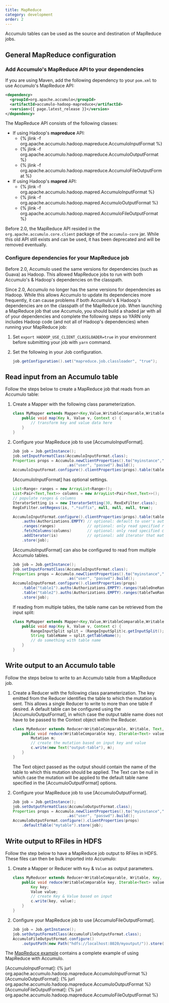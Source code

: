 ```yaml
---
title: MapReduce
category: development
order: 2
---
```


Accumulo tables can be used as the source and destination of MapReduce jobs.

## General MapReduce configuration

### Add Accumulo's MapReduce API to your dependencies

If you are using Maven, add the following dependency to your `pom.xml` to use Accumulo's MapReduce API:

```xml
<dependency>
  <groupId>org.apache.accumulo</groupId>
  <artifactId>accumulo-hadoop-mapreduce</artifactId>
  <version>{{ page.latest_release }}</version>
</dependency>
```

The MapReduce API consists of the following classes:

* If using Hadoop's **mapreduce** API:
  * {% jlink -f org.apache.accumulo.hadoop.mapreduce.AccumuloInputFormat %}
  * {% jlink -f org.apache.accumulo.hadoop.mapreduce.AccumuloOutputFormat %}
  * {% jlink -f org.apache.accumulo.hadoop.mapreduce.AccumuloFileOutputFormat %}
* If using Hadoop's **mapred** API:
  * {% jlink -f org.apache.accumulo.hadoop.mapred.AccumuloInputFormat %}
  * {% jlink -f org.apache.accumulo.hadoop.mapred.AccumuloOutputFormat %}
  * {% jlink -f org.apache.accumulo.hadoop.mapred.AccumuloFileOutputFormat %}

Before 2.0, the MapReduce API resided in the `org.apache.accumulo.core.client` package of the `accumulo-core` jar.
While this old API still exists and can be used, it has been deprecated and will be removed eventually.

### Configure dependencies for your MapReduce job

Before 2.0, Accumulo used the same versions for dependencies (such as Guava) as Hadoop. This allowed
MapReduce jobs to run with both Accumulo's & Hadoop's dependencies on the classpath.

Since 2.0, Accumulo no longer has the same versions for dependencies as Hadoop. While this allows
Accumulo to update its dependencies more frequently, it can cause problems if both Accumulo's &
Hadoop's dependencies are on the classpath of the MapReduce job. When launching a MapReduce job that
use Accumulo, you should build a shaded jar with all of your dependencies and complete the following
steps so YARN only includes Hadoop code (and not all of Hadoop's dependencies) when running your MapReduce job:

1. Set `export HADOOP_USE_CLIENT_CLASSLOADER=true` in your environment before submitting
   your job with `yarn` command.

2. Set the following in your Job configuration.
    ```java
    job.getConfiguration().set("mapreduce.job.classloader", "true");
    ```

## Read input from an Accumulo table

Follow the steps below to create a MapReduce job that reads from an Accumulo table:

1. Create a Mapper with the following class parameterization.

    ```java
    class MyMapper extends Mapper<Key,Value,WritableComparable,Writable> {
        public void map(Key k, Value v, Context c) {
            // transform key and value data here
        }
    }
    ```

2. Configure your MapReduce job to use [AccumuloInputFormat].

    ```java
    Job job = Job.getInstance();
    job.setInputFormatClass(AccumuloInputFormat.class);
    Properties props = Accumulo.newClientProperties().to("myinstance","zoo1,zoo2")
                            .as("user", "passwd").build();
    AccumuloInputFormat.configure().clientProperties(props).table(table).store(job);
    ```
    [AccumuloInputFormat] has optional settings.
    ```java
    List<Range> ranges = new ArrayList<Range>();
    List<Pair<Text,Text>> columns = new ArrayList<Pair<Text,Text>>();
    // populate ranges & columns
    IteratorSetting is = new IteratorSetting(30, RexExFilter.class);
    RegExFilter.setRegexs(is, ".*suffix", null, null, null, true);

    AccumuloInputFormat.configure().clientProperties(props).table(table)
        .auths(Authorizations.EMPTY) // optional: default to user's auths if not set
        .ranges(ranges)              // optional: only read specified ranges
        .fetchColumns(columns)       // optional: only read specified columns
        .addIterator(is)             // optional: add iterator that matches row IDs
        .store(job);
    ```
    [AccumuloInputFormat] can also be configured to read from multiple Accumulo tables.
    ```java
    Job job = Job.getInstance();
    job.setInputFormatClass(AccumuloInputFormat.class);
    Properties props = Accumulo.newClientProperties().to("myinstance","zoo1,zoo2")
                            .as("user", "passwd").build();
    AccumuloInputFormat.configure().clientProperties(props)
        .table("table1").auths(Authorizations.EMPTY).ranges(tableOneRanges)
        .table("table2").auths(Authorizations.EMPTY).ranges(tableTwoRanges)
        .store(job);
    ```
    If reading from multiple tables, the table name can be retrieved from the input split:
    ```java
    class MyMapper extends Mapper<Key,Value,WritableComparable,Writable> {
        public void map(Key k, Value v, Context c) {
            RangeInputSplit split = (RangeInputSplit)c.getInputSplit();
            String tableName = split.getTableName();
            // do something with table name
        }
    }
    ```

## Write output to an Accumulo table

Follow the steps below to write to an Accumulo table from a MapReduce job.

1. Create a Reducer with the following class parameterization. The key emitted from
    the Reducer identifies the table to which the mutation is sent. This allows a single
    Reducer to write to more than one table if desired. A default table can be configured
    using the [AccumuloOutputFormat], in which case the output table name does not have to
    be passed to the Context object within the Reducer.
    ```java
    class MyReducer extends Reducer<WritableComparable, Writable, Text, Mutation> {
        public void reduce(WritableComparable key, Iterable<Text> values, Context c) {
            Mutation m;
            // create the mutation based on input key and value
            c.write(new Text("output-table"), m);
        }
    }
    ```
    The Text object passed as the output should contain the name of the table to which
    this mutation should be applied. The Text can be null in which case the mutation
    will be applied to the default table name specified in the [AccumuloOutputFormat]
    options.

2. Configure your MapReduce job to use [AccumuloOutputFormat].
    ```java
    Job job = Job.getInstance();
    job.setOutputFormatClass(AccumuloOutputFormat.class);
    Properties props = Accumulo.newClientProperties().to("myinstance","zoo1,zoo2")
                            .as("user", "passwd").build();
    AccumuloOutputFormat.configure().clientProperties(props)
        .defaultTable("mytable").store(job);
    ```

## Write output to RFiles in HDFS

Follow the step below to have a MapReduce job output to RFiles in HDFS. These files
can then be bulk imported into Accumulo:

1. Create a Mapper or Reducer with `Key` & `Value` as output parameters.
    ```java
    class MyReducer extends Reducer<WritableComparable, Writable, Key, Value> {
        public void reduce(WritableComparable key, Iterable<Text> values, Context c) {
            Key key;
            Value value;
            // create Key & Value based on input
            c.write(key, value);
        }
    }
    ```

2. Configure your MapReduce job to use [AccumuloFileOutputFormat].
    ```java
    Job job = Job.getInstance();
    job.setOutputFormatClass(AccumuloFileOutputFormat.class);
    AccumuloFileOutputFormat.configure()
        .outputPath(new Path("hdfs://localhost:8020/myoutput/")).store(job);
    ```

The [MapReduce example][mapred-example] contains a complete example of using MapReduce with Accumulo.

[mapred-example]: https://github.com/apache/accumulo-examples/blob/master/docs/mapred.md
[AccumuloInputFormat]: {% jurl org.apache.accumulo.hadoop.mapreduce.AccumuloInputFormat %}
[AccumuloOutputFormat]: {% jurl org.apache.accumulo.hadoop.mapreduce.AccumuloOutputFormat %}
[AccumuloFileOutputFormat]: {% jurl org.apache.accumulo.hadoop.mapreduce.AccumuloFileOutputFormat %}
